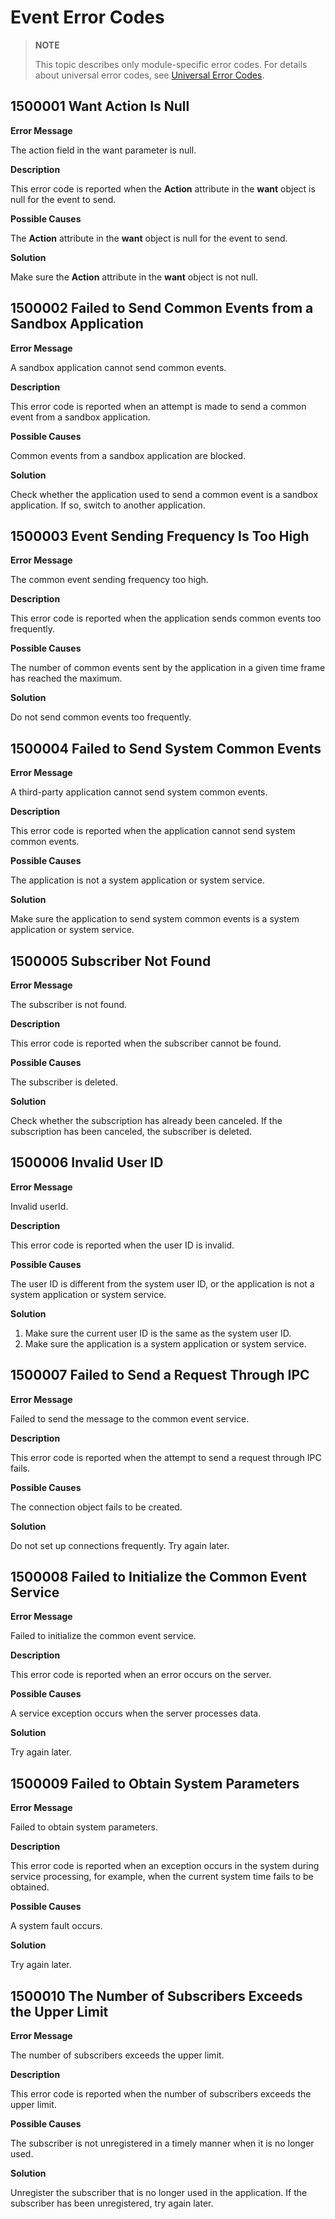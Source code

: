 # Event Error Codes

> **NOTE**
>
> This topic describes only module-specific error codes. For details about universal error codes, see [Universal Error Codes](../errorcode-universal.md).

## 1500001 Want Action Is Null

**Error Message**

The action field in the want parameter is null.

**Description**

This error code is reported when the **Action** attribute in the **want** object is null for the event to send.

**Possible Causes**

The **Action** attribute in the **want** object is null for the event to send.

**Solution**

Make sure the **Action** attribute in the **want** object is not null.

##  1500002 Failed to Send Common Events from a Sandbox Application

**Error Message**

A sandbox application cannot send common events.

**Description**

This error code is reported when an attempt is made to send a common event from a sandbox application.

**Possible Causes**

Common events from a sandbox application are blocked.

**Solution**

Check whether the application used to send a common event is a sandbox application. If so, switch to another application.

##  1500003 Event Sending Frequency Is Too High

**Error Message**

The common event sending frequency too high.

**Description**

This error code is reported when the application sends common events too frequently.

**Possible Causes**

The number of common events sent by the application in a given time frame has reached the maximum.

**Solution**

Do not send common events too frequently.

##  1500004 Failed to Send System Common Events

**Error Message**

A third-party application cannot send system common events.

**Description**

This error code is reported when the application cannot send system common events.

**Possible Causes**

The application is not a system application or system service.

**Solution**

Make sure the application to send system common events is a system application or system service.

##  1500005 Subscriber Not Found

**Error Message**

The subscriber is not found.

**Description**

This error code is reported when the subscriber cannot be found.

**Possible Causes**

The subscriber is deleted.

**Solution**

Check whether the subscription has already been canceled. If the subscription has been canceled, the subscriber is deleted.

##  1500006 Invalid User ID

**Error Message**

Invalid userId.

**Description**

This error code is reported when the user ID is invalid.

**Possible Causes**

The user ID is different from the system user ID, or the application is not a system application or system service.

**Solution**

1. Make sure the current user ID is the same as the system user ID.
2. Make sure the application is a system application or system service.

##  1500007 Failed to Send a Request Through IPC

**Error Message**

Failed to send the message to the common event service.

**Description**

This error code is reported when the attempt to send a request through IPC fails.

**Possible Causes**

The connection object fails to be created.

**Solution**

Do not set up connections frequently. Try again later.

##  1500008 Failed to Initialize the Common Event Service

**Error Message**

Failed to initialize the common event service.

**Description**

This error code is reported when an error occurs on the server.

**Possible Causes**

A service exception occurs when the server processes data.

**Solution**

Try again later.

##  1500009 Failed to Obtain System Parameters

**Error Message**

Failed to obtain system parameters.

**Description**

This error code is reported when an exception occurs in the system during service processing, for example, when the current system time fails to be obtained.

**Possible Causes**

A system fault occurs.

**Solution**

Try again later.

##  1500010 The Number of Subscribers Exceeds the Upper Limit

**Error Message**

The number of subscribers exceeds the upper limit.

**Description**

This error code is reported when the number of subscribers exceeds the upper limit.

**Possible Causes**

The subscriber is not unregistered in a timely manner when it is no longer used.

**Solution**

Unregister the subscriber that is no longer used in the application. If the subscriber has been unregistered, try again later.
